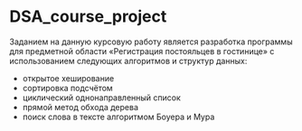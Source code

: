 # DSA_course_project

Заданием на данную курсовую работу является разработка программы для предметной области «Регистрация постояльцев в гостинице» с использованием следующих алгоритмов и структур данных:

- открытое хеширование
- сортировка подсчётом
- циклический однонаправленный список
- прямой метод обхода дерева
- поиск слова в тексте алгоритмом Боуера и Мура

